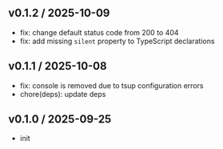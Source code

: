 ## v0.1.2 / 2025-10-09

- fix: change default status code from 200 to 404
- fix: add missing `silent` property to TypeScript declarations

## v0.1.1 / 2025-10-08

- fix: console is removed due to tsup configuration errors
- chore(deps): update deps

## v0.1.0 / 2025-09-25

- init

